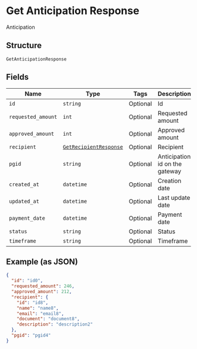 
# Get Anticipation Response

Anticipation

## Structure

`GetAnticipationResponse`

## Fields

| Name | Type | Tags | Description |
|  --- | --- | --- | --- |
| `id` | `string` | Optional | Id |
| `requested_amount` | `int` | Optional | Requested amount |
| `approved_amount` | `int` | Optional | Approved amount |
| `recipient` | [`GetRecipientResponse`](../../doc/models/get-recipient-response.md) | Optional | Recipient |
| `pgid` | `string` | Optional | Anticipation id on the gateway |
| `created_at` | `datetime` | Optional | Creation date |
| `updated_at` | `datetime` | Optional | Last update date |
| `payment_date` | `datetime` | Optional | Payment date |
| `status` | `string` | Optional | Status |
| `timeframe` | `string` | Optional | Timeframe |

## Example (as JSON)

```json
{
  "id": "id0",
  "requested_amount": 246,
  "approved_amount": 212,
  "recipient": {
    "id": "id8",
    "name": "name8",
    "email": "email8",
    "document": "document8",
    "description": "description2"
  },
  "pgid": "pgid4"
}
```

